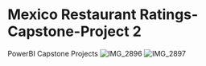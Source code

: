# Mexico Restaurant Ratings-Capstone-Project 2
PowerBI Capstone Projects 
![IMG_2896](https://github.com/AnalyticsKhizran/Mexico-Restaurant-Ratings---Capstone-Project-2/assets/170935325/79310d40-afc0-4f07-9b1a-cf811b34f65a)
![IMG_2897](https://github.com/AnalyticsKhizran/Mexico-Restaurant-Ratings---Capstone-Project-2/assets/170935325/5ee0dd15-d6bb-4d40-8d3d-d76050e3d288)
